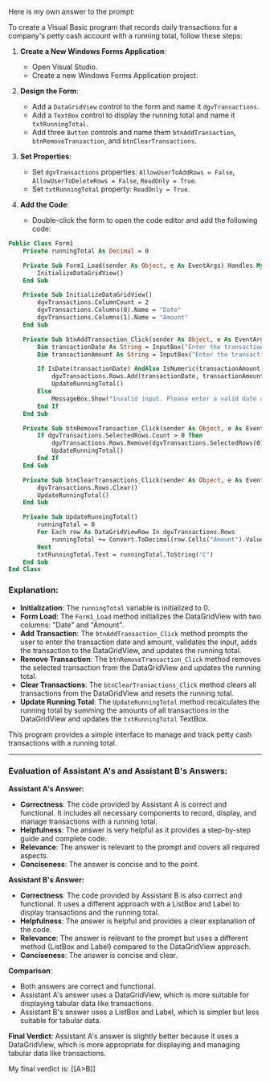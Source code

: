 
Here is my own answer to the prompt:

To create a Visual Basic program that records daily transactions for a company's petty cash account with a running total, follow these steps:

1. **Create a New Windows Forms Application**:
   - Open Visual Studio.
   - Create a new Windows Forms Application project.

2. **Design the Form**:
   - Add a `DataGridView` control to the form and name it `dgvTransactions`.
   - Add a `TextBox` control to display the running total and name it `txtRunningTotal`.
   - Add three `Button` controls and name them `btnAddTransaction`, `btnRemoveTransaction`, and `btnClearTransactions`.

3. **Set Properties**:
   - Set `dgvTransactions` properties: `AllowUserToAddRows = False`, `AllowUserToDeleteRows = False`, `ReadOnly = True`.
   - Set `txtRunningTotal` property: `ReadOnly = True`.

4. **Add the Code**:
   - Double-click the form to open the code editor and add the following code:

```vb
Public Class Form1
    Private runningTotal As Decimal = 0

    Private Sub Form1_Load(sender As Object, e As EventArgs) Handles MyBase.Load
        InitializeDataGridView()
    End Sub

    Private Sub InitializeDataGridView()
        dgvTransactions.ColumnCount = 2
        dgvTransactions.Columns(0).Name = "Date"
        dgvTransactions.Columns(1).Name = "Amount"
    End Sub

    Private Sub btnAddTransaction_Click(sender As Object, e As EventArgs) Handles btnAddTransaction.Click
        Dim transactionDate As String = InputBox("Enter the transaction date (MM/DD/YYYY):", "Add Transaction")
        Dim transactionAmount As String = InputBox("Enter the transaction amount:", "Add Transaction")

        If IsDate(transactionDate) AndAlso IsNumeric(transactionAmount) Then
            dgvTransactions.Rows.Add(transactionDate, transactionAmount)
            UpdateRunningTotal()
        Else
            MessageBox.Show("Invalid input. Please enter a valid date and amount.", "Error", MessageBoxButtons.OK, MessageBoxIcon.Error)
        End If
    End Sub

    Private Sub btnRemoveTransaction_Click(sender As Object, e As EventArgs) Handles btnRemoveTransaction.Click
        If dgvTransactions.SelectedRows.Count > 0 Then
            dgvTransactions.Rows.Remove(dgvTransactions.SelectedRows(0))
            UpdateRunningTotal()
        End If
    End Sub

    Private Sub btnClearTransactions_Click(sender As Object, e As EventArgs) Handles btnClearTransactions.Click
        dgvTransactions.Rows.Clear()
        UpdateRunningTotal()
    End Sub

    Private Sub UpdateRunningTotal()
        runningTotal = 0
        For Each row As DataGridViewRow In dgvTransactions.Rows
            runningTotal += Convert.ToDecimal(row.Cells("Amount").Value)
        Next
        txtRunningTotal.Text = runningTotal.ToString("C")
    End Sub
End Class
```

### Explanation:
- **Initialization**: The `runningTotal` variable is initialized to 0.
- **Form Load**: The `Form1_Load` method initializes the DataGridView with two columns: "Date" and "Amount".
- **Add Transaction**: The `btnAddTransaction_Click` method prompts the user to enter the transaction date and amount, validates the input, adds the transaction to the DataGridView, and updates the running total.
- **Remove Transaction**: The `btnRemoveTransaction_Click` method removes the selected transaction from the DataGridView and updates the running total.
- **Clear Transactions**: The `btnClearTransactions_Click` method clears all transactions from the DataGridView and resets the running total.
- **Update Running Total**: The `UpdateRunningTotal` method recalculates the running total by summing the amounts of all transactions in the DataGridView and updates the `txtRunningTotal` TextBox.

This program provides a simple interface to manage and track petty cash transactions with a running total.

---

### Evaluation of Assistant A's and Assistant B's Answers:

**Assistant A's Answer:**
- **Correctness**: The code provided by Assistant A is correct and functional. It includes all necessary components to record, display, and manage transactions with a running total.
- **Helpfulness**: The answer is very helpful as it provides a step-by-step guide and complete code.
- **Relevance**: The answer is relevant to the prompt and covers all required aspects.
- **Conciseness**: The answer is concise and to the point.

**Assistant B's Answer:**
- **Correctness**: The code provided by Assistant B is also correct and functional. It uses a different approach with a ListBox and Label to display transactions and the running total.
- **Helpfulness**: The answer is helpful and provides a clear explanation of the code.
- **Relevance**: The answer is relevant to the prompt but uses a different method (ListBox and Label) compared to the DataGridView approach.
- **Conciseness**: The answer is concise and clear.

**Comparison**:
- Both answers are correct and functional.
- Assistant A's answer uses a DataGridView, which is more suitable for displaying tabular data like transactions.
- Assistant B's answer uses a ListBox and Label, which is simpler but less suitable for tabular data.

**Final Verdict**:
Assistant A's answer is slightly better because it uses a DataGridView, which is more appropriate for displaying and managing tabular data like transactions.

My final verdict is: [[A>B]]